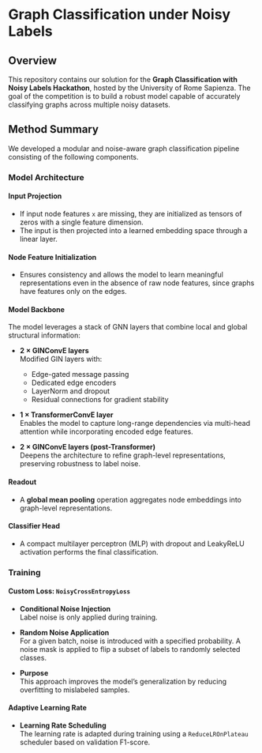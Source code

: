 # Graph Classification under Noisy Labels

## Overview

This repository contains our solution for the **Graph Classification with Noisy Labels Hackathon**, hosted by the University of Rome Sapienza. The goal of the competition is to build a robust model capable of accurately classifying graphs across multiple noisy datasets.

## Method Summary

We developed a modular and noise-aware graph classification pipeline consisting of the following components.

### Model Architecture

#### Input Projection

- If input node features `x` are missing, they are initialized as tensors of zeros with a single feature dimension.
- The input is then projected into a learned embedding space through a linear layer.

#### Node Feature Initialization

- Ensures consistency and allows the model to learn meaningful representations even in the absence of raw node features, since graphs have features only on the edges.

#### Model Backbone

The model leverages a stack of GNN layers that combine local and global structural information:

- **2 × GINConvE layers**  
  Modified GIN layers with:
  - Edge-gated message passing
  - Dedicated edge encoders
  - LayerNorm and dropout
  - Residual connections for gradient stability

- **1 × TransformerConvE layer**  
  Enables the model to capture long-range dependencies via multi-head attention while incorporating encoded edge features.

- **2 × GINConvE layers (post-Transformer)**  
  Deepens the architecture to refine graph-level representations, preserving robustness to label noise.

#### Readout

- A **global mean pooling** operation aggregates node embeddings into graph-level representations.

#### Classifier Head

- A compact multilayer perceptron (MLP) with dropout and LeakyReLU activation performs the final classification.


### Training

#### Custom Loss: `NoisyCrossEntropyLoss`

- **Conditional Noise Injection**  
  Label noise is only applied during training.

- **Random Noise Application**  
  For a given batch, noise is introduced with a specified probability. A noise mask is applied to flip a subset of labels to randomly selected classes.

- **Purpose**  
  This approach improves the model’s generalization by reducing overfitting to mislabeled samples.


#### Adaptive Learning Rate

- **Learning Rate Scheduling**  
  The learning rate is adapted during training using a `ReduceLROnPlateau` scheduler based on validation F1-score.
